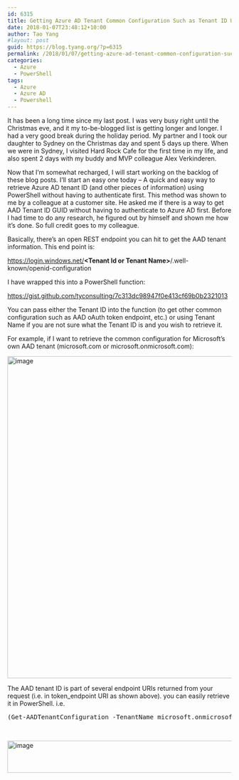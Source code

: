 ```yaml
---
id: 6315
title: Getting Azure AD Tenant Common Configuration Such as Tenant ID Using PowerShell
date: 2018-01-07T23:48:12+10:00
author: Tao Yang
#layout: post
guid: https://blog.tyang.org/?p=6315
permalink: /2018/01/07/getting-azure-ad-tenant-common-configuration-such-as-tenant-id-using-powershell/
categories:
  - Azure
  - PowerShell
tags:
  - Azure
  - Azure AD
  - Powershell
---
```

It has been a long time since my last post. I was very busy right until the Christmas eve, and it my to-be-blogged list is getting longer and longer. I had a very good break during the holiday period. My partner and I took our daughter to Sydney on the Christmas day and spent 5 days up there. When we were in Sydney, I visited Hard Rock Cafe for the first time in my life, and also spent 2 days with my buddy and MVP colleague Alex Verkinderen.

Now that I’m somewhat recharged, I will start working on the backlog of these blog posts. I’ll start an easy one today – A quick and easy way to retrieve Azure AD tenant ID (and other pieces of information) using PowerShell without having to authenticate first. This method was shown to me by a colleague at a customer site. He asked me if there is a way to get AAD Tenant ID GUID without having to authenticate to Azure AD first. Before I had time to do any research, he figured out by himself and shown me how it’s done. So full credit goes to my colleague.

Basically, there’s an open REST endpoint you can hit to get the AAD tenant information. This end point is:

https://login.windows.net/<strong>&lt;Tenant Id or Tenant Name&gt;</strong>/.well-known/openid-configuration

I have wrapped this into a PowerShell function:

https://gist.github.com/tyconsulting/7c313dc98947f0e413cf69b0b2321013

You can pass either the Tenant ID into the function (to get other common configuration such as AAD oAuth token endpoint, etc.) or using Tenant Name if you are not sure what the Tenant ID is and you wish to retrieve it.

For example, if I want to retrieve the common configuration for Microsoft’s own AAD tenant (microsoft.com or microsoft.onmicrosoft.com):

<a href="https://blog.tyang.org/wp-content/uploads/2018/01/image.png"><img style="display: inline; background-image: none;" title="image" src="https://blog.tyang.org/wp-content/uploads/2018/01/image_thumb.png" alt="image" width="982" height="722" border="0" /></a>

The AAD tenant ID is part of several endpoint URIs returned from your request (i.e. in token_endpoint URI as shown above). you can easily retrieve it in PowerShell. i.e.
<pre class="lang:ps decode:true ">(Get-AADTenantConfiguration -TenantName microsoft.onmicrosoft.com).token_endpoint.split('/')[3]</pre>
&nbsp;

<a href="https://blog.tyang.org/wp-content/uploads/2018/01/image-1.png"><img style="display: inline; background-image: none;" title="image" src="https://blog.tyang.org/wp-content/uploads/2018/01/image_thumb-1.png" alt="image" width="971" height="72" border="0" /></a>